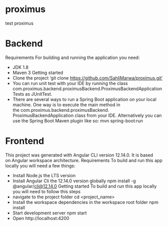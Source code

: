 # proximus
test proximus

# Backend

Requirements
For building and running the application you need:
* JDK 1.8
* Maven 3
Getting started
* Clone the project ‘git clone https://github.com/SahliMarwa/proximus.git‘ 
* You can run unit test with your IDE by running the class com.proximus.backend.proximusBackend.ProximusBackendApplicationTests as JUnitTest.    
* There are several ways to run a Spring Boot application on your local machine. One way is to execute the main method in the com.proximus.backend.proximusBackend. ProximusBackendApplication class from your IDE.
Alternatively you can use the Spring Boot Maven plugin like so:
mvn spring-boot:run

# Frontend

This project was generated with Angular CLI version 12.14.0. It is based on Angular workspace architecture.
Requirements
To build and run this app locally you will need a few things:
* Install Node.js the LTS version
* Install Angular Cli the 12.14.0 version globally npm install -g @angular/cli@12.14.0
Getting started
To build and run this app locally you will need to follow this steps
* navigate to the project folder cd <project_name>
* Install the workspace dependencies in the workspace root folder npm install
* Start development server npm start
* Open http://localhost:4200





